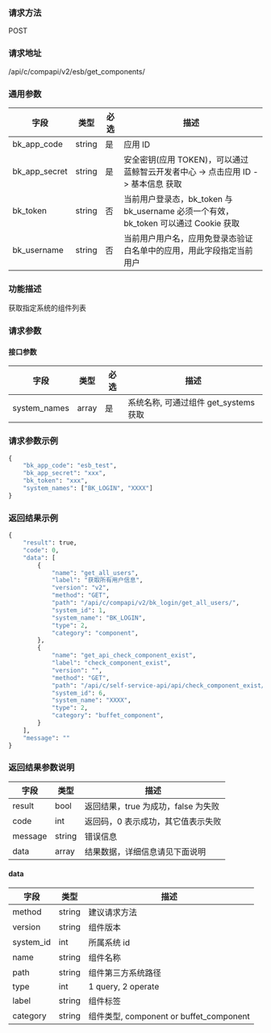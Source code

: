 
### 请求方法

POST


### 请求地址

/api/c/compapi/v2/esb/get_components/


### 通用参数

| 字段 | 类型 | 必选 |  描述 |
|-----------|------------|--------|------------|
| bk_app_code  |  string    | 是 | 应用 ID     |
| bk_app_secret|  string    | 是 | 安全密钥(应用 TOKEN)，可以通过 蓝鲸智云开发者中心 -> 点击应用 ID -> 基本信息 获取 |
| bk_token     |  string    | 否 | 当前用户登录态，bk_token 与 bk_username 必须一个有效，bk_token 可以通过 Cookie 获取 |
| bk_username  |  string    | 否 | 当前用户用户名，应用免登录态验证白名单中的应用，用此字段指定当前用户 |


### 功能描述

获取指定系统的组件列表

### 请求参数



#### 接口参数

| 字段          |  类型       | 必选   |  描述             |
|---------------|------------|--------|------------------|
|   system_names    |   array    |   是   |  系统名称, 可通过组件 get_systems 获取|

### 请求参数示例

```python
{
    "bk_app_code": "esb_test",
    "bk_app_secret": "xxx",
    "bk_token": "xxx",
    "system_names": ["BK_LOGIN", "XXXX"]
}
```

### 返回结果示例

```python
{
    "result": true,
    "code": 0,
    "data": [
        {
            "name": "get_all_users",
            "label": "获取所有用户信息",
            "version": "v2",
            "method": "GET",
            "path": "/api/c/compapi/v2/bk_login/get_all_users/",
            "system_id": 1,
            "system_name": "BK_LOGIN",
            "type": 2,
            "category": "component",
        },
        {
            "name": "get_api_check_component_exist",
            "label": "check_component_exist",
            "version": "",
            "method": "GET",
            "path": "/api/c/self-service-api/api/check_component_exist/",
            "system_id": 6,
            "system_name": "XXXX",
            "type": 2,
            "category": "buffet_component",
        }
    ],
    "message": ""
}
```

### 返回结果参数说明

| 字段      | 类型      | 描述      |
|-----------|----------|-----------|
|  result   |    bool    |      返回结果，true 为成功，false 为失败     |
|  code     |    int     |      返回码，0 表示成功，其它值表示失败 |
|  message  |    string  |      错误信息      |
|  data     |    array   |      结果数据，详细信息请见下面说明 |

####  data

| 字段      | 类型      | 描述      |
|-----------|----------|-----------|
|  method      |    string  |    建议请求方法   |
|  version     |    string  |    组件版本   |
|  system_id   |    int     |    所属系统 id   |
|  name        |    string  |    组件名称   |
|  path        |    string  |    组件第三方系统路径   |
|  type        |    int     |    1 query, 2 operate   |
|  label       |    string  |    组件标签   |
|  category    |    string  |    组件类型, component or buffet_component   |